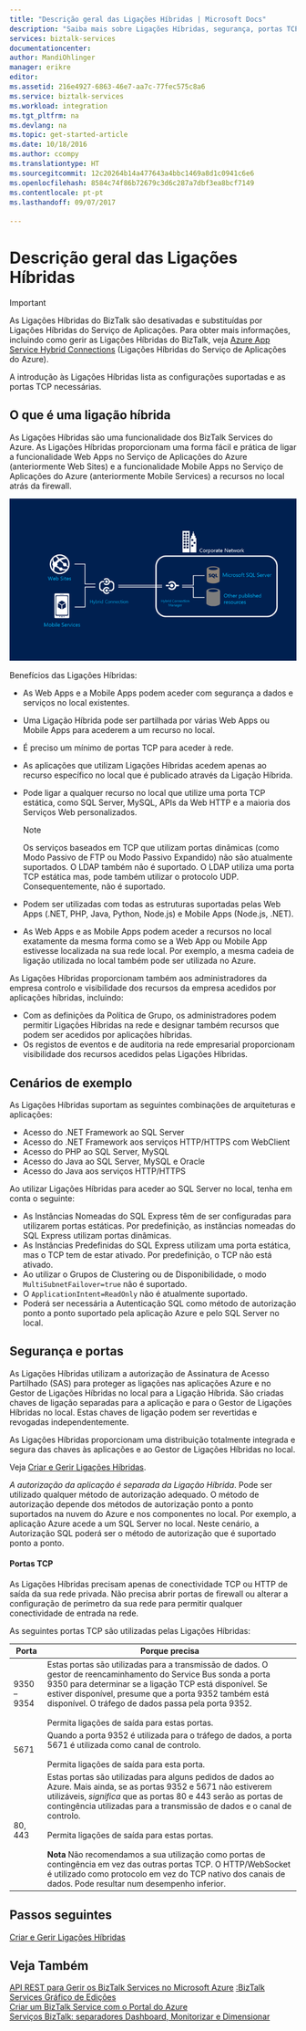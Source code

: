 ```yaml
---
title: "Descrição geral das Ligações Híbridas | Microsoft Docs"
description: "Saiba mais sobre Ligações Híbridas, segurança, portas TCP e configurações suportadas. MABS, WABS."
services: biztalk-services
documentationcenter: 
author: MandiOhlinger
manager: erikre
editor: 
ms.assetid: 216e4927-6863-46e7-aa7c-77fec575c8a6
ms.service: biztalk-services
ms.workload: integration
ms.tgt_pltfrm: na
ms.devlang: na
ms.topic: get-started-article
ms.date: 10/18/2016
ms.author: ccompy
ms.translationtype: HT
ms.sourcegitcommit: 12c20264b14a477643a4bbc1469a8d1c0941c6e6
ms.openlocfilehash: 8584c74f86b72679c3d6c287a7dbf3ea8bcf7149
ms.contentlocale: pt-pt
ms.lasthandoff: 09/07/2017

---
```

# <a name="hybrid-connections-overview"></a>Descrição geral das Ligações Híbridas

> [!IMPORTANT]
> As Ligações Híbridas do BizTalk são desativadas e substituídas por Ligações Híbridas do Serviço de Aplicações. Para obter mais informações, incluindo como gerir as Ligações Híbridas do BizTalk, veja [Azure App Service Hybrid Connections](../app-service/app-service-hybrid-connections.md) (Ligações Híbridas do Serviço de Aplicações do Azure).

A introdução às Ligações Híbridas lista as configurações suportadas e as portas TCP necessárias.

## <a name="what-is-a-hybrid-connection"></a>O que é uma ligação híbrida
As Ligações Híbridas são uma funcionalidade dos BizTalk Services do Azure. As Ligações Híbridas proporcionam uma forma fácil e prática de ligar a funcionalidade Web Apps no Serviço de Aplicações do Azure (anteriormente Web Sites) e a funcionalidade Mobile Apps no Serviço de Aplicações do Azure (anteriormente Mobile Services) a recursos no local atrás da firewall.

![Ligações Híbridas][HCImage]

Benefícios das Ligações Híbridas:

* As Web Apps e a Mobile Apps podem aceder com segurança a dados e serviços no local existentes.
* Uma Ligação Híbrida pode ser partilhada por várias Web Apps ou Mobile Apps para acederem a um recurso no local.
* É preciso um mínimo de portas TCP para aceder à rede.
* As aplicações que utilizam Ligações Híbridas acedem apenas ao recurso específico no local que é publicado através da Ligação Híbrida.
* Pode ligar a qualquer recurso no local que utilize uma porta TCP estática, como SQL Server, MySQL, APIs da Web HTTP e a maioria dos Serviços Web personalizados.
  
  > [!NOTE]
  > Os serviços baseados em TCP que utilizam portas dinâmicas (como Modo Passivo de FTP ou Modo Passivo Expandido) não são atualmente suportados. O LDAP também não é suportado. O LDAP utiliza uma porta TCP estática mas, pode também utilizar o protocolo UDP. Consequentemente, não é suportado.
  > 
  > 
* Podem ser utilizadas com todas as estruturas suportadas pelas Web Apps (.NET, PHP, Java, Python, Node.js) e Mobile Apps (Node.js, .NET).
* As Web Apps e as Mobile Apps podem aceder a recursos no local exatamente da mesma forma como se a Web App ou Mobile App estivesse localizada na sua rede local. Por exemplo, a mesma cadeia de ligação utilizada no local também pode ser utilizada no Azure.

As Ligações Híbridas proporcionam também aos administradores da empresa controlo e visibilidade dos recursos da empresa acedidos por aplicações híbridas, incluindo:

* Com as definições da Política de Grupo, os administradores podem permitir Ligações Híbridas na rede e designar também recursos que podem ser acedidos por aplicações híbridas.
* Os registos de eventos e de auditoria na rede empresarial proporcionam visibilidade dos recursos acedidos pelas Ligações Híbridas.

## <a name="example-scenarios"></a>Cenários de exemplo
As Ligações Híbridas suportam as seguintes combinações de arquiteturas e aplicações:

* Acesso do .NET Framework ao SQL Server
* Acesso do .NET Framework aos serviços HTTP/HTTPS com WebClient
* Acesso do PHP ao SQL Server, MySQL
* Acesso do Java ao SQL Server, MySQL e Oracle
* Acesso do Java aos serviços HTTP/HTTPS

Ao utilizar Ligações Híbridas para aceder ao SQL Server no local, tenha em conta o seguinte:

* As Instâncias Nomeadas do SQL Express têm de ser configuradas para utilizarem portas estáticas. Por predefinição, as instâncias nomeadas do SQL Express utilizam portas dinâmicas.
* As Instâncias Predefinidas do SQL Express utilizam uma porta estática, mas o TCP tem de estar ativado. Por predefinição, o TCP não está ativado.
* Ao utilizar o Grupos de Clustering ou de Disponibilidade, o modo `MultiSubnetFailover=true` não é suportado.
* O `ApplicationIntent=ReadOnly` não é atualmente suportado.
* Poderá ser necessária a Autenticação SQL como método de autorização ponto a ponto suportado pela aplicação Azure e pelo SQL Server no local.

## <a name="security-and-ports"></a>Segurança e portas
As Ligações Híbridas utilizam a autorização de Assinatura de Acesso Partilhado (SAS) para proteger as ligações nas aplicações Azure e no Gestor de Ligações Híbridas no local para a Ligação Híbrida. São criadas chaves de ligação separadas para a aplicação e para o Gestor de Ligações Híbridas no local. Estas chaves de ligação podem ser revertidas e revogadas independentemente.

As Ligações Híbridas proporcionam uma distribuição totalmente integrada e segura das chaves às aplicações e ao Gestor de Ligações Híbridas no local.

Veja [Criar e Gerir Ligações Híbridas](integration-hybrid-connection-create-manage.md).

*A autorização da aplicação é separada da Ligação Híbrida*. Pode ser utilizado qualquer método de autorização adequado. O método de autorização depende dos métodos de autorização ponto a ponto suportados na nuvem do Azure e nos componentes no local. Por exemplo, a aplicação Azure acede a um SQL Server no local. Neste cenário, a Autorização SQL poderá ser o método de autorização que é suportado ponto a ponto.

#### <a name="tcp-ports"></a>Portas TCP
As Ligações Híbridas precisam apenas de conectividade TCP ou HTTP de saída da sua rede privada. Não precisa abrir portas de firewall ou alterar a configuração de perímetro da sua rede para permitir qualquer conectividade de entrada na rede.

As seguintes portas TCP são utilizadas pelas Ligações Híbridas:

| Porta | Porque precisa |
| --- | --- |
| 9350 – 9354 |Estas portas são utilizadas para a transmissão de dados. O gestor de reencaminhamento do Service Bus sonda a porta 9350 para determinar se a ligação TCP está disponível. Se estiver disponível, presume que a porta 9352 também está disponível. O tráfego de dados passa pela porta 9352. <br/><br/>Permita ligações de saída para estas portas. |
| 5671 |Quando a porta 9352 é utilizada para o tráfego de dados, a porta 5671 é utilizada como canal de controlo. <br/><br/>Permita ligações de saída para esta porta. |
| 80, 443 |Estas portas são utilizadas para alguns pedidos de dados ao Azure. Mais ainda, se as portas 9352 e 5671 não estiverem utilizáveis, *significa* que as portas 80 e 443 serão as portas de contingência utilizadas para a transmissão de dados e o canal de controlo.<br/><br/>Permita ligações de saída para estas portas. <br/><br/>**Nota** Não recomendamos a sua utilização como portas de contingência em vez das outras portas TCP. O HTTP/WebSocket é utilizado como protocolo em vez do TCP nativo dos canais de dados. Pode resultar num desempenho inferior. |

## <a name="next-steps"></a>Passos seguintes
[Criar e Gerir Ligações Híbridas](integration-hybrid-connection-create-manage.md)<br/>

## <a name="see-also"></a>Veja Também
[API REST para Gerir os BizTalk Services no Microsoft Azure](http://msdn.microsoft.com/library/azure/dn232347.aspx)
[:BizTalk Services Gráfico de Edições](biztalk-editions-feature-chart.md)<br/>
[Criar um BizTalk Service com o Portal do Azure](biztalk-provision-services.md)<br/>
[Serviços BizTalk: separadores Dashboard, Monitorizar e Dimensionar](biztalk-dashboard-monitor-scale-tabs.md)<br/>

[HCImage]: ./media/integration-hybrid-connection-overview/WABS_HybridConnectionImage.png


